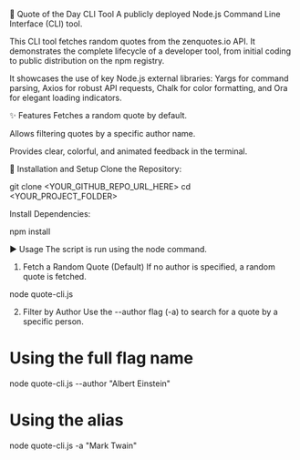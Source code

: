 📝 Quote of the Day CLI Tool
A publicly deployed Node.js Command Line Interface (CLI) tool.

This CLI tool fetches random quotes from the zenquotes.io API. It demonstrates the complete lifecycle of a developer tool, from initial coding to public distribution on the npm registry.

It showcases the use of key Node.js external libraries: Yargs for command parsing, Axios for robust API requests, Chalk for color formatting, and Ora for elegant loading indicators.

✨ Features
Fetches a random quote by default.

Allows filtering quotes by a specific author name.

Provides clear, colorful, and animated feedback in the terminal.

🚀 Installation and Setup
Clone the Repository:

git clone <YOUR_GITHUB_REPO_URL_HERE>
cd <YOUR_PROJECT_FOLDER>

Install Dependencies:

npm install

▶️ Usage
The script is run using the node command.

1. Fetch a Random Quote (Default)
If no author is specified, a random quote is fetched.

node quote-cli.js

2. Filter by Author
Use the --author flag (-a) to search for a quote by a specific person.

# Using the full flag name
node quote-cli.js --author "Albert Einstein"

# Using the alias
node quote-cli.js -a "Mark Twain"
